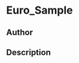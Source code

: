 # Euro_Sample

## Author

<!-- Insert Your Name Here -->

## Description

<!-- Describe your example here -->
